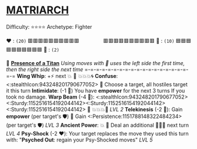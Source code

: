 # [**__MATRIARCH__**](<https://www.youtube.com/watch?v=NFTemk99fLU>)
Difficulty: ⭐⭐⭐⭐
Archetype: Fighter

❤️ : `(20)` 🟥🟥🟥🟥🟥🟥🟥🟥🟥🟥
`        ` 🟥🟥🟥🟥🟥🟥🟥🟥🟥🟥
:large_blue_diamond: : `(10)` :blue_square::blue_square::blue_square::blue_square::blue_square::blue_square::blue_square::blue_square::blue_square::blue_square:
👥 : `(2)`

:nazar_amulet:  [**Presence of a Titan**](https://media.discordapp.net/attachments/1056365502101979146/1168051983496781855/matriarch.jpg?ex=65505c2e&is=653de72e&hm=837a0ad9fe1e2cd6517cdf6aec2c095e3af4f8499d94c6cf7c2d4390c41ca9ef&=&width=707&height=676) 
*Using moves with 🔀 uses the left side the first time, then the right side the next time*
=-=-=-=-=-=-=-=-=-=-=-=-=-=-=-=-=-=-=-=
**Wing Whip**: +⚡ next 💥 🔀 :boom::boom::boom:🌀
**Confuse**: <:stealthIcon:943248201790677052> 🔀 Choose a target, all hostiles target it this turn
**Intimidate**: (-1 🔷) You have __empower__ for the next 3 turns If you took no damage.
**Warp Beam** (-4 :large_blue_diamond:): <:stealthIcon:943248201790677052><:Sturdy:1152516154192044142><:Sturdy:1152516154192044142><:Sturdy:1152516154192044142> 🔀 :boom::boom::boom::dart: *LVL 2*
**Telekinesis** (-2 :large_blue_diamond:): Gain __empower__ (per target's 🛡️) 🔀 Gain <:Persistence:1151788148322484234> (per target's 🛡️) *LVL 3*
**Ancient Power**: :boom: 🔀 Deal an additional 🚫💥💥 next turn *LVL 4*
**Psy-Shock** (-2 :heart:): Your target replaces the move they used this turn with: "**Psyched Out**: regain your Psy-Shocked moves" *LVL 5*
